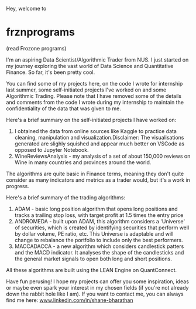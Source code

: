 Hey, welcome to 
# frznprograms
(read Frozone programs) 

I'm an aspiring Data Scientist/Algorithmic Trader from NUS. I just started on my journey exploring the vast world of Data Science and Quantitative Finance. So far, it's been pretty cool. 

You can find some of my projects here, on the code I wrote for internship last summer, some self-initiated projects I've worked on and some Algorithmic Trading. Please note that I have removed some of the details and comments from the code I wrote during my internship to maintain the confidentiality of the data that was given to me. 

Here's a brief summary on the self-initiated projects I have worked on: 
1. I obtained the data from online sources like Kaggle to practice data cleaning, manipulation and visualization.Disclaimer: The visualisations generated are slighly squished and appear much better on VSCode as opposed to Jupyter Notebook. 
2. WineReviewsAnalysis - my analysis of a set of about 150,000 reviews on Wine in many countries and provinces around the world. 

The algorithms are quite basic in Finance terms, meaning they don't quite consider as many indicators and metrics as a trader would, but it's a work in progress. 

Here's a brief summary of the trading algorithms: 
1. ADAM - basic long position algorithm that opens long positions and tracks a trailing stop loss, with target profit at 1.5 times the entry price
2. ANDROMEDA - built upon ADAM, this algorithm considers a 'Universe' of securities, which is created by identifying securities that perform well by dollar volume, PE ratio, etc. This Universe is adaptable and will change to rebalance the portfolio to include only the best performers.
3. MACCADACCA - a new algorithm which considers candlestick patters and the MACD indicator. It analyses the shape of the candlesticks and the general market signals to open both long and short positions.

All these algorithms are built using the LEAN Engine on QuantConnect. 

Have fun perusing! I hope my projects can offer you some inspiration, ideas or maybe even spark your interest in my chosen fields (if you're not already down the rabbit hole like I am). If you want to contact me, you can always find me here: www.linkedin.com/in/shane-bharathan


